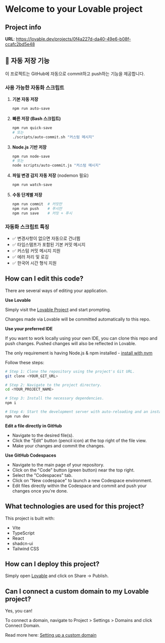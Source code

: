# Welcome to your Lovable project

## Project info

**URL**: https://lovable.dev/projects/0f4a227d-da40-49e6-b08f-ccafc2bd5e48

## 🚀 자동 저장 기능

이 프로젝트는 GitHub에 자동으로 commit하고 push하는 기능을 제공합니다.

### 사용 가능한 자동화 스크립트

1. **기본 자동 저장**
   ```bash
   npm run auto-save
   ```

2. **빠른 저장 (Bash 스크립트)**
   ```bash
   npm run quick-save
   # 또는
   ./scripts/auto-commit.sh "커스텀 메시지"
   ```

3. **Node.js 기반 저장**
   ```bash
   npm run node-save
   # 또는
   node scripts/auto-commit.js "커스텀 메시지"
   ```

4. **파일 변경 감지 자동 저장** (nodemon 필요)
   ```bash
   npm run watch-save
   ```

5. **수동 단계별 저장**
   ```bash
   npm run commit  # 커밋만
   npm run push    # 푸시만
   npm run save    # 커밋 + 푸시
   ```

### 자동화 스크립트 특징

- ✅ 변경사항이 없으면 자동으로 건너뜀
- ✅ 타임스탬프가 포함된 기본 커밋 메시지
- ✅ 커스텀 커밋 메시지 지원
- ✅ 에러 처리 및 로깅
- ✅ 한국어 시간 형식 지원

## How can I edit this code?

There are several ways of editing your application.

**Use Lovable**

Simply visit the [Lovable Project](https://lovable.dev/projects/0f4a227d-da40-49e6-b08f-ccafc2bd5e48) and start prompting.

Changes made via Lovable will be committed automatically to this repo.

**Use your preferred IDE**

If you want to work locally using your own IDE, you can clone this repo and push changes. Pushed changes will also be reflected in Lovable.

The only requirement is having Node.js & npm installed - [install with nvm](https://github.com/nvm-sh/nvm#installing-and-updating)

Follow these steps:

```sh
# Step 1: Clone the repository using the project's Git URL.
git clone <YOUR_GIT_URL>

# Step 2: Navigate to the project directory.
cd <YOUR_PROJECT_NAME>

# Step 3: Install the necessary dependencies.
npm i

# Step 4: Start the development server with auto-reloading and an instant preview.
npm run dev
```

**Edit a file directly in GitHub**

- Navigate to the desired file(s).
- Click the "Edit" button (pencil icon) at the top right of the file view.
- Make your changes and commit the changes.

**Use GitHub Codespaces**

- Navigate to the main page of your repository.
- Click on the "Code" button (green button) near the top right.
- Select the "Codespaces" tab.
- Click on "New codespace" to launch a new Codespace environment.
- Edit files directly within the Codespace and commit and push your changes once you're done.

## What technologies are used for this project?

This project is built with:

- Vite
- TypeScript
- React
- shadcn-ui
- Tailwind CSS

## How can I deploy this project?

Simply open [Lovable](https://lovable.dev/projects/0f4a227d-da40-49e6-b08f-ccafc2bd5e48) and click on Share -> Publish.

## Can I connect a custom domain to my Lovable project?

Yes, you can!

To connect a domain, navigate to Project > Settings > Domains and click Connect Domain.

Read more here: [Setting up a custom domain](https://docs.lovable.dev/tips-tricks/custom-domain#step-by-step-guide)
